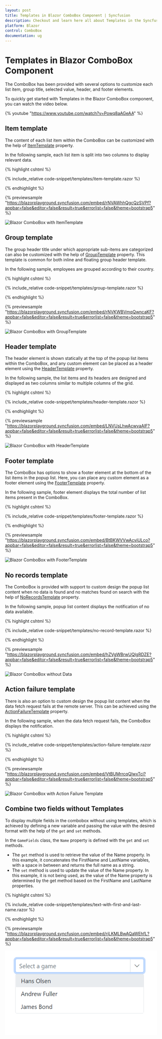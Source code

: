 ```yaml
---
layout: post
title: Templates in Blazor ComboBox Component | Syncfusion
description: Checkout and learn here all about Templates in the Syncfusion Blazor ComboBox component and much more.
platform: Blazor
control: ComboBox
documentation: ug
---
```


# Templates in Blazor ComboBox Component

The ComboBox has been provided with several options to customize each list item, group title, selected value, header, and footer elements.

To quickly get started with Templates in the Blazor ComboBox component, you can watch the video below.

{% youtube "https://www.youtube.com/watch?v=Powq8aAGeAA" %}

## Item template

The content of each list item within the ComboBox can be customized with the help of [ItemTemplate](https://help.syncfusion.com/cr/blazor/Syncfusion.Blazor.DropDowns.SfDropDownBase-1.html#Syncfusion_Blazor_DropDowns_SfDropDownBase_1_ItemTemplate) property.

In the following sample, each list item is split into two columns to display relevant data.

{% highlight cshtml %}

{% include_relative code-snippet/templates/item-template.razor %}

{% endhighlight %}

{% previewsample "https://blazorplayground.syncfusion.com/embed/rNVAWhhQgcQzSVPf?appbar=false&editor=false&result=true&errorlist=false&theme=bootstrap5" %}

![Blazor ComboBox with ItemTemplate](./images/blazor-combobox-item-template.png)

## Group template

The group header title under which appropriate sub-items are categorized can also be customized with the help of [GroupTemplate](https://help.syncfusion.com/cr/blazor/Syncfusion.Blazor.DropDowns.SfDropDownBase-1.html#Syncfusion_Blazor_DropDowns_SfDropDownBase_1_GroupTemplate) property. This template is common for both inline and floating group header template.

In the following sample, employees are grouped according to their country.

{% highlight cshtml %}

{% include_relative code-snippet/templates/group-template.razor %}

{% endhighlight %}

{% previewsample "https://blazorplayground.syncfusion.com/embed/rNVKWBVmqQwncaKF?appbar=false&editor=false&result=true&errorlist=false&theme=bootstrap5" %}

![Blazor ComboBox with GroupTemplate](./images/blazor-combobox-group-template.png)

## Header template

The header element is shown statically at the top of the popup list items within the ComboBox, and any custom element can be placed as a header element using the [HeaderTemplate](https://help.syncfusion.com/cr/blazor/Syncfusion.Blazor.DropDowns.SfComboBox-2.html) property.

In the following sample, the list items and its headers are designed and displayed as two columns similar to multiple columns of the grid.

{% highlight cshtml %}

{% include_relative code-snippet/templates/header-template.razor %}

{% endhighlight %}

{% previewsample "https://blazorplayground.syncfusion.com/embed/LNVUsLhwAcwvaAlF?appbar=false&editor=false&result=true&errorlist=false&theme=bootstrap5" %}

![Blazor ComboBox with HeaderTemplate](./images/blazor-combobox-header-template.png)

## Footer template

The ComboBox has options to show a footer element at the bottom of the list items in the popup list. Here, you can place any custom element as a footer element using the [FooterTemplate](https://help.syncfusion.com/cr/blazor/Syncfusion.Blazor.DropDowns.SfComboBox-2.html) property.

In the following sample, footer element displays the total number of list items present in the ComboBox.

{% highlight cshtml %}

{% include_relative code-snippet/templates/footer-template.razor %}

{% endhighlight %}

{% previewsample "https://blazorplayground.syncfusion.com/embed/BtBKWVVwAcviULco?appbar=false&editor=false&result=true&errorlist=false&theme=bootstrap5" %}

![Blazor ComboBox with FooterTemplate](./images/blazor-combobox-footer-template.png)

## No records template

The ComboBox is provided with support to custom design the popup list content when no data is found and no matches found on search with the help of [NoRecordsTemplate](https://help.syncfusion.com/cr/blazor/Syncfusion.Blazor.DropDowns.SfDropDownBase-1.html#Syncfusion_Blazor_DropDowns_SfDropDownBase_1_NoRecordsTemplate) property.

In the following sample, popup list content displays the notification of no data available.

{% highlight cshtml %}

{% include_relative code-snippet/templates/no-record-template.razor %}

{% endhighlight %}

{% previewsample "https://blazorplayground.syncfusion.com/embed/hZVgWBrwUQlgRDZE?appbar=false&editor=false&result=true&errorlist=false&theme=bootstrap5" %}

![Blazor ComboBox without Data](./images/blazor-combobox-without-data.png)

## Action failure template

There is also an option to custom design the popup list content when the data fetch request fails at the remote server. This can be achieved using the [ActionFailureTemplate](https://help.syncfusion.com/cr/blazor/Syncfusion.Blazor.DropDowns.SfDropDownBase-1.html#Syncfusion_Blazor_DropDowns_SfDropDownBase_1_ActionFailureTemplate) property.

In the following sample, when the data fetch request fails, the ComboBox displays the notification.

{% highlight cshtml %}

{% include_relative code-snippet/templates/action-failure-template.razor %}

{% endhighlight %}

{% previewsample "https://blazorplayground.syncfusion.com/embed/VtBUMrrcqQlwxTci?appbar=false&editor=false&result=true&errorlist=false&theme=bootstrap5" %}

![Blazor ComboBox with Action Failure Template](./images/blazor-combobox-action-failure-template.png)

## Combine two fields without Templates

To display multiple fields in the combobox without using templates, which is achieved by defining a new variable and passing the value with the desired format with the help of the `get` and `set` methods. 

In the `GameFields` class, the `Name` property is defined with the `get` and `set` methods. 
* The `get` method is used to retrieve the value of the Name property. In this example, it concatenates the FirstName and LastName variables, with a space in between and returns the full name as a string.
* The `set` method is used to update the value of the Name property. In this example, it is not being used, as the value of the Name property is determined by the get method based on the FirstName and LastName properties.

{% highlight cshtml %}

{% include_relative code-snippet/templates/text-with-first-and-last-name.razor %}

{% endhighlight %}

{% previewsample "https://blazorplayground.syncfusion.com/embed/rjLKMLBwAQaWEhfL?appbar=false&editor=false&result=true&errorlist=false&theme=bootstrap5" %}

![Text with firstName and lastName](./images/templates/blazor_combobox_firstname-lastname.png)